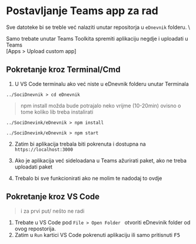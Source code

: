 # Postavljanje Teams app za rad

Sve datoteke bi se treble već nalaziti unutar repositorja u `eDnevnik` folderu. \

Samo trebate unutar Teams Toolkita spremiti aplikaciju negdje i uploadati u Teams\
[Apps > Upload custom app]

## Pokretanje kroz Terminal/Cmd

1. U VS Code terminalu ako već niste u eDnevnik folderu unutar Terminala

```
../SociDnevnik > cd eDnevnik
```
> npm install možda bude potrajalo neko vrijme (10-20min) ovisno o tome koliko lib treba instalirati 
```
../SociDnevink/eDnevnik > npm install
```

```
../SociDnevink/eDnevnik > npm start
```
2. Zatim bi aplikacija trebala biti pokrenuta i dostupna na `https://localhost:3000`

3. Ako je aplikacija već sideloadana u Teams ažurirati paket, ako ne treba uploadati paket

4. Trebalo bi sve funkcionirati ako ne molim te nadodaj to ovdje

## Pokretanje kroz VS Code 
> i za prvi put/ nešto ne radi

1. Trebate u VS Code pod `File > Open Folder ` otvoriti eDnevinik folder od ovog repostorija.
2. Zatim u `Run` kartici VS Code pokrenuti aplikaciju ili samo pritisnuti <kbd>F5</kbd>